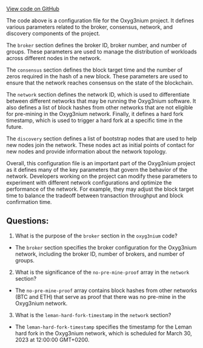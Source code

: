 [View code on GitHub](https://github.com/oxyg3nium/oxyg3nium/flow/src/main/resources/network_mainnet.conf.tmpl)

The code above is a configuration file for the Oxyg3nium project. It defines various parameters related to the broker, consensus, network, and discovery components of the project.

The `broker` section defines the broker ID, broker number, and number of groups. These parameters are used to manage the distribution of workloads across different nodes in the network.

The `consensus` section defines the block target time and the number of zeros required in the hash of a new block. These parameters are used to ensure that the network reaches consensus on the state of the blockchain.

The `network` section defines the network ID, which is used to differentiate between different networks that may be running the Oxyg3nium software. It also defines a list of block hashes from other networks that are not eligible for pre-mining in the Oxyg3nium network. Finally, it defines a hard fork timestamp, which is used to trigger a hard fork at a specific time in the future.

The `discovery` section defines a list of bootstrap nodes that are used to help new nodes join the network. These nodes act as initial points of contact for new nodes and provide information about the network topology.

Overall, this configuration file is an important part of the Oxyg3nium project as it defines many of the key parameters that govern the behavior of the network. Developers working on the project can modify these parameters to experiment with different network configurations and optimize the performance of the network. For example, they may adjust the block target time to balance the tradeoff between transaction throughput and block confirmation time.
## Questions: 
 1. What is the purpose of the `broker` section in the `oxyg3nium` code?
- The `broker` section specifies the broker configuration for the Oxyg3nium network, including the broker ID, number of brokers, and number of groups.

2. What is the significance of the `no-pre-mine-proof` array in the `network` section?
- The `no-pre-mine-proof` array contains block hashes from other networks (BTC and ETH) that serve as proof that there was no pre-mine in the Oxyg3nium network.

3. What is the `leman-hard-fork-timestamp` in the `network` section?
- The `leman-hard-fork-timestamp` specifies the timestamp for the Leman hard fork in the Oxyg3nium network, which is scheduled for March 30, 2023 at 12:00:00 GMT+0200.